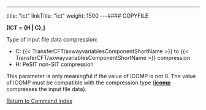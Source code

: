 ---
title: "ict"
linkTitle: "ict"
weight: 1500
---#### COPYFILE

****[ICT = {H &#124; C},]****

Type of input file data compression:

- C: {{< TransferCFT/axwayvariablesComponentShortName >}} to {{< TransferCFT/axwayvariablesComponentShortName >}}
    compression
- H: PeSIT non-SIT
    compression

This parameter is only meaningful if the value of ICOMP is not 0. The
value of ICOMP must be compatible with the compression type (****[icomp](../icomp)****
compresses the input file data).

[Return to Command index](../../)
